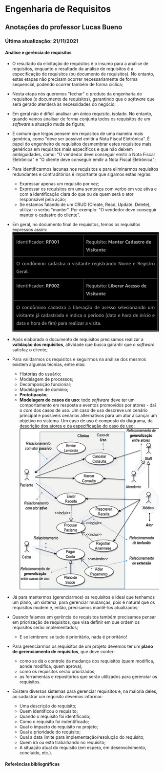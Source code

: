 # Engenharia de Requisitos

## Anotações do professor Lucas Bueno

### Última atualização: 21/11/2021

#### Análise e gerência de requisitos
* O resultado da elicitação de requisitos é o insumo para a análise de requisitos, enquanto o resultado da análise de requisitos é a especificação de requisitos (ou documento de requisitos). No entanto, estas etapas não precisam ocorrer necessariamente de forma sequencial, podendo ocorrer também de forma cíclica;
* Nesta etapa nós queremos "fechar" o produto da engenharia de requisitos (o documento de requisitos), garantindo que o *software* que será gerado atenderá às necessidades do negócio;
* Em geral não é difícil analisar um único requisito, isolado. No entanto, quando vamos analisar de forma conjunta todos os requisitos de um *software* a situação muda de figura;
* É comum que leigos pensem em requisitos de uma maneira mais genérica, como "deve ser possível emitir a Nota Fiscal Eletrônica". É papel do engenheiro de requisitos desmembrar estes requisitos mais genéricos em requisitos mais específicos e que não deixem ambiguidades, como: "O vendedor deve conseguir emitir a Nota Fiscal Eletrônica" e "O cliente deve conseguir emitir a Nota Fiscal Eletrônica";
* Para identificarmos lacunas nos requisitos e para eliminarmos requisitos redundantes e contraditórios é importante que sigamos estas regras:
    * Expressar apenas um requisito por vez;
    * Expressar os requisitos em uma sentença com verbo em voz ativa e com a identificação clara do que ou de quem será o ator responsável pela ação;
    * Se estamos falando de um CRUD (Create, Read, Update, Delete), utilizar o verbo "manter". Por exemplo: "O vendedor deve conseguir manter o cadastro do cliente".
* Em geral, no documento final de requisitos, temos os requisitos expressos assim:
  ![image-20211121161459978](image-20211121161459978.png)
* Após elaborado o documento de requisitos precisamos realizar a **validação dos requisitos**, atividade que busca garantir que o *software* satisfaz o cliente;
* Para validarmos os requisitos e seguirmos na análise dos mesmos existem algumas técnias, entre elas:
    * Histórias do usuário;
    * Modelagem de processos;
    * Decomposição funcional;
    * Modelagem de domínio;
    * **Prototipação**;
    * **Modelagem de casos de uso**: todo *software* deve ter um comportamento em resposta a eventos promovidos por atores - daí o *core* dos casos de uso. Um caso de uso descreve um cenário principal e possíveis cenários alternativos para um ator alcançar um objetivo no sistema. Um caso de uso é composto do diagrama, da descrição dos atores e da especificação do caso de uso:
      ![image-20211121163716516](image-20211121163716516.png)
* Já para mantermos (gerenciarmos) os requisitos é ideal que tenhamos um plano, um sistema, para gerenciar mudanças, pois é natural que os requisitos mudem e, então, precisamos mantê-los atualizados;
* Quando falamos em gerência de requisitos também precisamos pensar em priorização de requisitos, que visa definir em que ordem os requisitos serão implementados;
    * E se lembrem: se tudo é prioritário, nada é prioritário!

* Para gerenciarmos os requisitos de um projeto devemos ter um **plano de gerenciamento de requisitos**, que deve conter:
    * como se dá o controle da mudança dos requisitos (quem modifica, aonde modifica, quem aprova);
    * como os requisitos serão priorizados;
    * as ferramentas e repositórios que serão utilizados para gerenciar os requisitos.

* Existem diversos sistemas para gerenciar requisitos e, na maioria deles, ao cadastrar um requisito devemos informar:
    * Uma descrição do requisito;
    * Quem identificou o requisito;
    * Quando o requisito foi identificado;
    * Como o requisito foi indentificado;
    * Qual o impacto do requisito no projeto;
    * Qual a prioridade do requisito;
    * Qual a data limite para implementação/resolução do requisito;
    * Quem irá ou está trabalhando no requisito;
    * A situação atual do requisito (em espera, em desenvolvimento, concluído, etc.).


#### Referências **bibliográficas**
